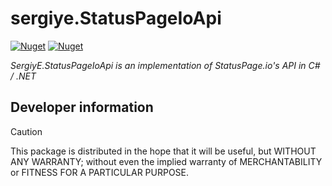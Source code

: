 # sergiye.StatusPageIoApi

[![Nuget](https://img.shields.io/nuget/v/SergiyE.StatusPageIoApi?style=for-the-badge)](https://www.nuget.org/packages/SergiyE.StatusPageIoApi/)
[![Nuget](https://img.shields.io/nuget/dt/SergiyE.StatusPageIoApi?label=nuget-downloads&style=for-the-badge)](https://www.nuget.org/packages/SergiyE.StatusPageIoApi/)

*SergiyE.StatusPageIoApi is an implementation of StatusPage.io's API in C# / .NET*

## Developer information


> [!CAUTION]
> This package is distributed in the hope that it will be useful, but WITHOUT ANY WARRANTY; without even the implied warranty of MERCHANTABILITY or FITNESS FOR A PARTICULAR PURPOSE.
